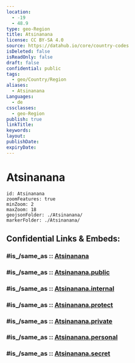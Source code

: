 ```yaml
---
location:
  - -19
  - 48.9
type: geo-Region
title: Atsinanana
license: CC BY-SA 4.0
source: https://datahub.io/core/country-codes
isDeleted: false
isReadOnly: false
draft: false
confidential: public
tags:
  - geo/Country/Region
aliases:
  - Atsinanana
Languages:
  - de
cssclasses:
  - geo-Region
publish: true
linkTitle:
keywords:
layout:
publishDate:
expiryDate:
---
```


# Atsinanana

```leaflet
id: Atsinanana
zoomFeatures: true 
minZoom: 2 
maxZoom: 18
geojsonFolder: ./Atsinanana/
markerFolder: ./Atsinanana/
```


## Confidential Links & Embeds: 

### #is_/same_as :: [Atsinanana](/_Standards/Earth/Continent/Africa/Africa~East/Madagascar/Provinces~Madagascar/Toamasina/counties~Toamasina/Atsinanana.md) 

### #is_/same_as :: [Atsinanana.public](/_public/Earth/Continent/Africa/Africa~East/Madagascar/Provinces~Madagascar/Toamasina/counties~Toamasina/Atsinanana.public.md) 

### #is_/same_as :: [Atsinanana.internal](/_internal/Earth/Continent/Africa/Africa~East/Madagascar/Provinces~Madagascar/Toamasina/counties~Toamasina/Atsinanana.internal.md) 

### #is_/same_as :: [Atsinanana.protect](/_protect/Earth/Continent/Africa/Africa~East/Madagascar/Provinces~Madagascar/Toamasina/counties~Toamasina/Atsinanana.protect.md) 

### #is_/same_as :: [Atsinanana.private](/_private/Earth/Continent/Africa/Africa~East/Madagascar/Provinces~Madagascar/Toamasina/counties~Toamasina/Atsinanana.private.md) 

### #is_/same_as :: [Atsinanana.personal](/_personal/Earth/Continent/Africa/Africa~East/Madagascar/Provinces~Madagascar/Toamasina/counties~Toamasina/Atsinanana.personal.md) 

### #is_/same_as :: [Atsinanana.secret](/_secret/Earth/Continent/Africa/Africa~East/Madagascar/Provinces~Madagascar/Toamasina/counties~Toamasina/Atsinanana.secret.md)

